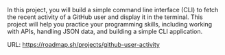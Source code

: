 In this project, you will build a simple command line interface (CLI) to fetch the recent activity of a GitHub user and display it in the terminal. This project will help you practice your programming skills, including working with APIs, handling JSON data, and building a simple CLI application.

URL: https://roadmap.sh/projects/github-user-activity


